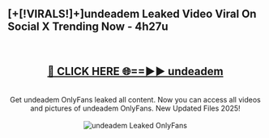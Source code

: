 <h2>[+[!VIRALS!]+]undeadem Leaked Video Viral On Social X Trending Now - 4h27u</h2>
<br>
<div align="center">
<h2><a href="https://libra.edu.pl?undeadem" rel="nofollow">🔴 CLICK HERE 🌐==►► undeadem</a></h2>
<br>
Get undeadem OnlyFans leaked all content. Now you can access all videos and pictures of undeadem OnlyFans. New Updated Files 2025!
<br>
<br>
<a href="https://libra.edu.pl?undeadem" rel="nofollow" data-target="animated-image.originalLink"><img src="https://i.ibb.co.com/WyWwxjT/player-gif2.gif" alt="undeadem Leaked OnlyFans" style="max-width: 100%; display: inline-block;" data-target="animated-image.originalImage"></a>
</div>
<br>